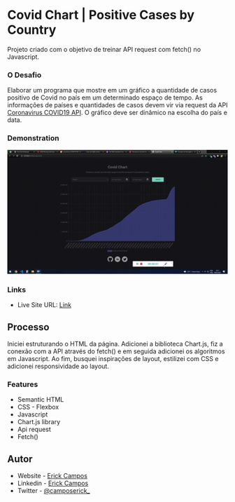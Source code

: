 # Covid Chart | Positive Cases by Country

Projeto criado com o objetivo de treinar API request com fetch() no Javascript.

### O Desafio

Elaborar um programa que mostre em um gráfico a quantidade de casos positivo de Covid no país em um determinado espaço de tempo. As informações de países e quantidades de casos devem vir via request da API [Coronavirus COVID19 API](https://documenter.getpostman.com/view/10808728/SzS8rjbc#auth-info-1e29ed29-066c-4494-ae5d-a6174a8fc551). O gráfico deve ser dinâmico na escolha do país e data.

### Demonstration

![demonstration ](./img/demonstration.gif 'Demonstration')

### Links

- Live Site URL: [Link](https://camposerick.github.io/covid-chart-api/)

## Processo

Iniciei estruturando o HTML da página. Adicionei a biblioteca Chart.js, fiz a conexão com a API através do fetch() e em seguida adicionei os algoritmos em Javascript. Ao fim, busquei inspirações de layout, estilizei com CSS e adicionei responsividade ao layout.

### Features

- Semantic HTML
- CSS - Flexbox
- Javascript
- Chart.js library
- Api request
- Fetch()

## Autor

- Website - [Erick Campos](https://github.com/camposerick)
- Linkedin - [Erick Campos](https://www.linkedin.com/in/camposerick/)
- Twitter - [@camposerick\_](https://twitter.com/camposerick_)
